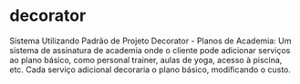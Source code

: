 # decorator
Sistema Utilizando Padrão de Projeto Decorator - Planos de Academia: Um sistema de assinatura de academia onde o cliente pode adicionar serviços ao plano básico, como personal trainer, aulas de yoga, acesso à piscina, etc. Cada serviço adicional decoraria o plano básico, modificando o custo.
